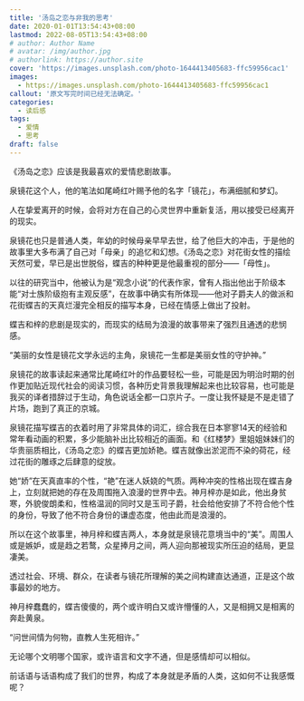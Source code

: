 ```yaml
---
title: '汤岛之恋与非我的思考'
date: 2020-01-01T13:54:43+08:00
lastmod: 2022-08-05T13:54:43+08:00
# author: Author Name
# avatar: /img/author.jpg
# authorlink: https://author.site
cover: 'https://images.unsplash.com/photo-1644413405683-ffc59956cac1'
images:
  - https://images.unsplash.com/photo-1644413405683-ffc59956cac1
callout: '原文写完时间已经无法确定。'
categories:
  - 读后感
tags:
  - 爱情
  - 思考
draft: false
---
```


《汤岛之恋》应该是我最喜欢的爱情悲剧故事。

泉镜花这个人，他的笔法如尾崎红叶赐予他的名字「镜花」，布满细腻和梦幻。

<!--more-->

人在挚爱离开的时候，会将对方在自己的心灵世界中重新复活，用以接受已经离开的现实。

泉镜花也只是普通人类，年幼的时候母亲早早去世，给了他巨大的冲击，于是他的故事里大多布满了自己对「母亲」的追忆和幻想。《汤岛之恋》对花街女性的描绘天然可爱，早已是出世脱俗，蝶吉的种种更是他最重视的部分——「母性」。

以往的研究当中，他被认为是“观念小说”的代表作家，曾有人指出他出于阶级本能“对士族阶级抱有主观反感”，在故事中确实有所体现——他对子爵夫人的做派和花街蝶吉的天真烂漫完全相反的描写本身，已经在情感上做出了投射。

蝶吉和梓的悲剧是现实的，而现实的结局为浪漫的故事带来了强烈且通透的悲悯感。

“美丽的女性是镜花文学永远的主角，泉镜花一生都是美丽女性的守护神。”

泉镜花的故事读起来通常比尾崎红叶的作品要轻松一些，可能是因为明治时期的创作更加贴近现代社会的阅读习惯，各种历史背景我理解起来也比较容易，也可能是我买的译者措辞过于生动，角色说话全都一口京片子。一度让我怀疑是不是走错了片场，跑到了真正的京城。

泉镜花描写蝶吉的衣着时用了非常具体的词汇，综合我在日本寥寥14天的经验和常年看动画的积累，多少能脑补出比较相近的画面。和《红楼梦》里姐姐妹妹们的华贵丽质相比，《汤岛之恋》的蝶吉更加娇艳。蝶吉就像出淤泥而不染的荷花，经过花街的雕琢之后肆意的绽放。

她“娇”在天真直率的个性，“艳”在迷人妖娆的气质。两种冲突的性格出现在蝶吉身上，立刻就把她的存在及周围拖入浪漫的世界中去。神月梓亦是如此，他出身贫寒，外貌俊朗柔和，性格温润的同时又是玉司子爵，社会给他安排了不符合他个性的身份，导致了他不符合身份的谦虚态度，他由此而是浪漫的。

所以在这个故事里，神月梓和蝶吉两人，本身就是泉镜花意境当中的“美”。周围人或是嫉妒，或是趋之若鹜，众星捧月之间，两人迎向那被现实所压迫的结局，更显凄美。

透过社会、环境、群众，在读者与镜花所理解的美之间构建直达通道，正是这个故事最妙的地方。

神月梓蠢蠢的，蝶吉傻傻的，两个或许明白又或许懵懂的人，又是相拥又是相离的奔赴黄泉。

“问世间情为何物，直教人生死相许。”

无论哪个文明哪个国家，或许语言和文字不通，但是感情却可以相似。

前话语与话语构成了我们的世界，构成了本身就是矛盾的人类，这如何不让我感慨呢？
